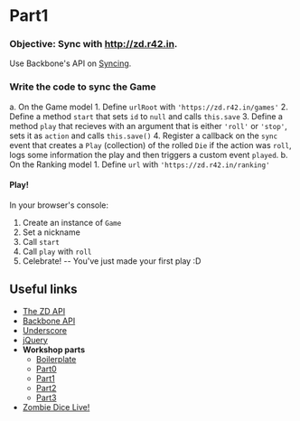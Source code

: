 
# Part1

### Objective: Sync with http://zd.r42.in.

Use Backbone's API on [Syncing](http://backbonejs.org/#Sync).

### Write the code to sync the Game

a. On the Game model
	1. Define `urlRoot` with `'https://zd.r42.in/games'`
	2. Define a method `start` that sets `id` to `null` and calls `this.save`
	3. Define a method `play` that recieves with an argument that is either `'roll'` or `'stop'`, sets it as `action` and calls `this.save()`
	4. Register a callback on the `sync` event that creates a `Play` (collection) of the rolled `Die` if the action was `roll`, logs some information the play and then triggers a custom event `played`.
b. On the Ranking model
	1. Define `url` with `'https://zd.r42.in/ranking'`

#### Play!

In your browser's console:

1. Create an instance of `Game`
2. Set a nickname
3. Call `start`
4. Call `play` with `roll`
5. Celebrate! -- You've just made your first play :D

## Useful links

- [The ZD API][API]
- [Backbone API][Backbone]
- [Underscore]
- [jQuery]
- **Workshop parts**
	- [Boilerplate]
	- [Part0]
	- [Part1]
	- [Part2]
	- [Part3]
- [Zombie Dice Live!][live]

[API]: https://github.com/R42/zd-server/wiki/api
[Backbone]: http://backbonejs.org/
[Underscore]: http://underscorejs.org/
[jQuery]: http://api.jquery.com/
[ServerCode]: https://github.com/R42/zd-server/
[Boilerplate]: https://github.com/R42/zd-client/tree/boilerplate
[Part0]: https://github.com/R42/zd-client/tree/part0
[Part1]: https://github.com/R42/zd-client/tree/part1
[Part2]: https://github.com/R42/zd-client/tree/part2
[Part3]: https://github.com/R42/zd-client/tree/part3
[Part4]: https://github.com/R42/zd-client/tree/part4
[live]: http://playzd.r42.in/
